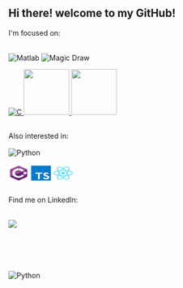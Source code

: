 ## Hi there! welcome to my GitHub!

I'm focused on:
<div style="display: inline_block"><br>
  
 <img align="center" alt="Matlab" height="30" width="30" src= "https://github.com/teixeira2023/teixeira2023/assets/113534526/ae07d6ef-5e38-4cbd-951a-307b7dd74d02">
 <img align="center" alt="Magic Draw" height="30" width="30" src= "https://images.g2crowd.com/uploads/product/image/large_detail/large_detail_46aad15b478f27aee5de195e2079aebd/magicdraw.png">
   
 <p></p>
  <a href="https://skillicons.dev">
    <img alt="C" height="90" width="90" src="https://skillicons.dev/icons?i=c,cpp,python" />
  </a>

 
  <a href="https://skillicons.dev">
    <img height="90" width="90" src="https://skillicons.dev/icons?i=git,github,vscode" />
  </a>

 
  <a href="https://skillicons.dev">
    <img height="90" width="90" src="https://skillicons.dev/icons?i=html,css,js" />
  </a>
</p>
 
 
<!-- <img align="center" alt="C" height="30" width="30" src= "https://github.com/teixeira2023/teixeira2023/assets/113534526/2bd90583-7e17-4bee-94e8-fd384380d3f0">
 <img align="center" alt="C++" height="30" width="30" src= "https://github.com/teixeira2023/teixeira2023/assets/113534526/d8fcd54d-6a65-4b51-a5f0-d4f0af30b867">
 <img align="center" alt="Python" height="30" width="30" src= "https://github.com/teixeira2023/teixeira2023/assets/113534526/acb7cf27-38b5-472c-92a8-fcb41516453a">
 <img align="center" alt="Python" height="30" width="30" src= "https://github.com/teixeira2023/teixeira2023/assets/113534526/73da59cd-7397-4d60-bf6e-0f1b1be4e312">
 -->

</div>

  ##
  Also interested in:
  
<div style="display: inline_block"> 
  <img align="center" alt="Python" height="30" width="30" src= "https://github.com/teixeira2023/teixeira2023/assets/113534526/ddb0751c-bf10-4873-98ab-4b415cf280dd">
  <br>
  <br>
  <img align="center" alt="Rafa-Csharp" height="30" width="40" src="https://raw.githubusercontent.com/devicons/devicon/master/icons/csharp/csharp-original.svg">
  <img align="center" alt="Rafa-Ts" height="30" width="40" src="https://raw.githubusercontent.com/devicons/devicon/master/icons/typescript/typescript-plain.svg">
  <img align="center" alt="Rafa-React" height="30" width="40" src="https://raw.githubusercontent.com/devicons/devicon/master/icons/react/react-original.svg">
 <!-- [![My Skills](https://skillicons.dev/icons?i=js,html,css,wasm)](https://skillicons.dev)-->

 </div>
 
  ##
 
<div> 
  
  Find me on LinkedIn:
  <div style="display: inline_block"><br>
  <a href="https://www.linkedin.com/in/alan-freitas-8862634b" target="_blank"><img src="https://img.shields.io/badge/-LinkedIn-%230077B5?style=for-the-badge&logo=linkedin&logoColor=white" target="_blank"></a> 
  

<br>
<br>

  ##
  
<br>
<br>
<img align="center" alt="Python" height="260" width="480" src= "https://quatrorodas.abril.com.br/wp-content/uploads/2017/07/giphy-2.gif">
 </div>

